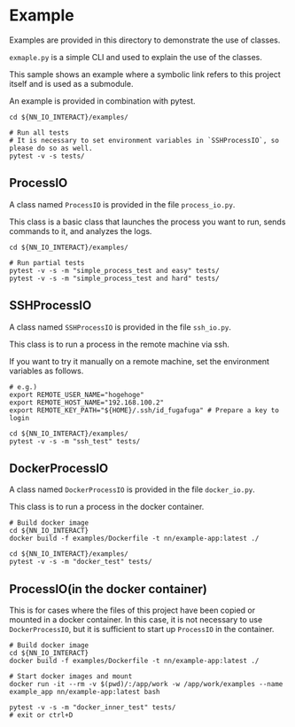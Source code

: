 # Example

Examples are provided in this directory to demonstrate the use of classes.

`exmaple.py` is a simple CLI and used to explain the use of the classes.

This sample shows an example where a symbolic link refers to this project itself and is used as a submodule.

An example is provided in combination with pytest.

```shell
cd ${NN_IO_INTERACT}/examples/

# Run all tests
# It is necessary to set environment variables in `SSHProcessIO`, so please do so as well.
pytest -v -s tests/
```

## ProcessIO

A class named `ProcessIO` is provided in the file `process_io.py`.

This class is a basic class that launches the process you want to run, sends commands to it, and analyzes the logs.

```shell
cd ${NN_IO_INTERACT}/examples/

# Run partial tests
pytest -v -s -m "simple_process_test and easy" tests/
pytest -v -s -m "simple_process_test and hard" tests/
```

## SSHProcessIO

A class named `SSHProcessIO` is provided in the file `ssh_io.py`.

This class is to run a process in the remote machine via ssh.

If you want to try it manually on a remote machine, set the environment variables as follows.

```shell
# e.g.)
export REMOTE_USER_NAME="hogehoge"
export REMOTE_HOST_NAME="192.168.100.2"
export REMOTE_KEY_PATH="${HOME}/.ssh/id_fugafuga" # Prepare a key to login

cd ${NN_IO_INTERACT}/examples/
pytest -v -s -m "ssh_test" tests/
```

## DockerProcessIO

A class named `DockerProcessIO` is provided in the file `docker_io.py`.

This class is to run a process in the docker container.

```shell
# Build docker image
cd ${NN_IO_INTERACT}
docker build -f examples/Dockerfile -t nn/example-app:latest ./

cd ${NN_IO_INTERACT}/examples/
pytest -v -s -m "docker_test" tests/
```

## ProcessIO(in the docker container)

This is for cases where the files of this project have been copied or mounted in a docker container.
In this case, it is not necessary to use `DockerProcessIO`, but it is sufficient to start up `ProcessIO` in the container.

```shell
# Build docker image
cd ${NN_IO_INTERACT}
docker build -f examples/Dockerfile -t nn/example-app:latest ./

# Start docker images and mount
docker run -it --rm -v $(pwd)/:/app/work -w /app/work/examples --name example_app nn/example-app:latest bash

pytest -v -s -m "docker_inner_test" tests/
# exit or ctrl+D
```
